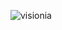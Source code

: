 ![visionia](https://github.com/ElianVera/IAvision2024/assets/123433335/49747c86-8f69-45d3-8d47-07cf657c4659)
